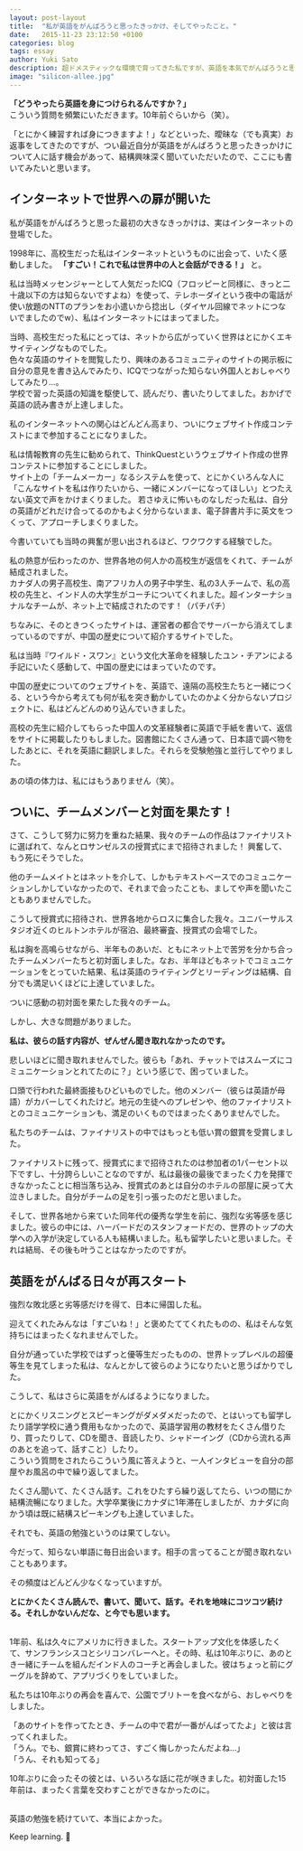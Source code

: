 ```yaml
---
layout: post-layout
title:  "私が英語をがんばろうと思ったきっかけ、そしてやったこと。"
date:   2015-11-23 23:12:50 +0100
categories: blog
tags: essay
author: Yuki Sato
description: 超ドメスティックな環境で育ってきた私ですが、英語を本気でがんばろうと思うようになったのはある体験がきっかけでした。
image: "silicon-allee.jpg"
---
```


<b>「どうやったら英語を身につけられるんですか？」</b><br>
こういう質問を頻繁にいただきます。10年前ぐらいから（笑）。

「とにかく練習すれば身につきますよ！」などといった、曖昧な（でも真実）お返事をしてきたのですが、つい最近自分が英語をがんばろうと思ったきっかけについて人に話す機会があって、結構興味深く聞いていただいたので、ここにも書いてみたいと思います。

## インターネットで世界への扉が開いた
私が英語をがんばろうと思った最初の大きなきっかけは、実はインターネットの登場でした。

1998年に、高校生だった私はインターネットというものに出会って、いたく感動しました。 **「すごい！これで私は世界中の人と会話ができる！」** と。

私は当時メッセンジャーとして人気だったICQ（フロッピーと同様に、きっと二十歳以下の方は知らないですよね）を使って、テレホーダイという夜中の電話が使い放題のNTTのプランをお小遣いから捻出し（ダイヤル回線でネットにつないでましたのでw）、私はインターネットにはまってました。

当時、高校生だった私にとっては、ネットから広がっていく世界はとにかくエキサイティングなものでした。  
色々な英語のサイトを閲覧したり、興味のあるコミュニティのサイトの掲示板に自分の意見を書き込んでみたり、ICQでつながった知らない外国人とおしゃべりしてみたり…。  
学校で習った英語の知識を駆使して、読んだり、書いたりしてました。おかげで英語の読み書きが上達しました。

私のインターネットへの関心はどんどん高まり、ついにウェブサイト作成コンテストにまで参加することになりました。

私は情報教育の先生に勧められて、ThinkQuestというウェブサイト作成の世界コンテストに参加することにしました。  
サイト上の「チームメーカー」なるシステムを使って、とにかくいろんな人に「こんなサイトを私は作りたいから、一緒にメンバーになってほしい」とつたえない英文で声をかけまくりました。
若さゆえに怖いものなしだった私は、自分の英語がどれだけ合ってるのかもよく分からないまま、電子辞書片手に英文をつくって、アプローチしまくりました。

今書いていても当時の興奮が思い出されるほど、ワクワクする経験でした。

私の熱意が伝わったのか、世界各地の何人かの高校生が返信をくれて、チームが結成されました。  
カナダ人の男子高校生、南アフリカ人の男子中学生、私の3人チームで、私の高校の先生と、インド人の大学生がコーチについてくれました。超インターナショナルなチームが、ネット上で結成されたのです！（パチパチ）

ちなみに、そのときつくったサイトは、運営者の都合でサーバーから消えてしまっているのですが、中国の歴史について紹介するサイトでした。

私は当時『ワイルド・スワン』という文化大革命を経験したユン・チアンによる手記にいたく感動して、中国の歴史にはまっていたのです。

中国の歴史についてのウェブサイトを、英語で、遠隔の高校生たちと一緒につくる、という今から考えても何が私を突き動かしていたのかよく分からないプロジェクトに、私はどんどんのめり込んでいきました。

高校の先生に紹介してもらった中国人の文革経験者に英語で手紙を書いて、返信をサイトに掲載したりもしました。図書館にたくさん通って、日本語で調べ物をしたあとに、それを英語に翻訳しました。それらを受験勉強と並行してやりました。

あの頃の体力は、私にはもうありません（笑）。

## ついに、チームメンバーと対面を果たす！
さて、こうして努力に努力を重ねた結果、我々のチームの作品はファイナリストに選ばれて、なんとロサンゼルスの授賞式にまで招待されました！ 興奮して、もう死にそうでした。

他のチームメイトとはネットを介して、しかもテキストベースでのコミュニケーションしかしていなかったので、それまで会ったことも、ましてや声を聞いたこともありませんでした。

こうして授賞式に招待され、世界各地からロスに集合した我々。ユニバーサルスタジオ近くのヒルトンホテルが宿泊、最終審査、授賞式の会場でした。

私は胸を高鳴らせながら、半年ものあいだ、ともにネット上で苦労を分かち合ったチームメンバーたちと初対面しました。なお、半年ほどもネットでコミュニケーションをとっていた結果、私は英語のライティングとリーディングは結構、自分でも満足いくほどに上達していました。

ついに感動の初対面を果たした我々のチーム。

しかし、大きな問題がありました。

<b>私は、彼らの話す内容が、ぜんぜん聞き取れなかったのです。</b>

悲しいほどに聞き取れませんでした。彼らも「あれ、チャットではスムーズにコミュニケーションとれてたのに？」という感じで、困っていました。

口頭で行われた最終面接もひどいものでした。他のメンバー（彼らは英語が母語）がカバーしてくれたけど。地元の生徒へのプレゼンや、他のファイナリストとのコミュニケーションも、満足のいくものではまったくありませんでした。

私たちのチームは、ファイナリストの中ではもっとも低い賞の銀賞を受賞しました。

ファイナリストに残って、授賞式にまで招待されたのは参加者の1パーセント以下ですし、十分誇らしいことなのですが、私は最後の最後でまったく力を発揮できなかったことに相当落ち込み、授賞式のあとは自分のホテルの部屋に戻って大泣きしました。自分がチームの足を引っ張ったのだと思いました。

そして、世界各地から来ていた同年代の優秀な学生を前に、強烈な劣等感を感じました。彼らの中には、ハーバードだのスタンフォードだの、世界のトップの大学への入学が決定している人も結構いました。私も留学したいと思いました。それは結局、その後も叶うことはなかったのですが。

## 英語をがんばる日々が再スタート
強烈な敗北感と劣等感だけを得て、日本に帰国した私。

迎えてくれたみんなは「すごいね！」と褒めたててくれたものの、私はそんな気持ちにはまったくなれませんでした。

自分が通っていた学校ではずっと優等生だったものの、世界トップレベルの超優等生を見てしまった私は、なんとかして彼らのようになりたいと思うばかりでした。

こうして、私はさらに英語をがんばるようになりました。

とにかくリスニングとスピーキングがダメダメだったので、とはいっても留学したり語学学校に通う費用もなかったので、英語学習用の教材をたくさん借りたり、買ったりして、CDを聞き、音読したり、シャドーイング（CDから流れる声のあとを追って、話すこと）したり。  
こういう質問をされたらこういう風に答えようと、一人インタビューを自分の部屋やお風呂の中で繰り返してました。

たくさん聞いて、たくさん話す。これをひたすら繰り返してたら、いつの間にか結構流暢になりました。大学卒業後にカナダに1年滞在しましたが、カナダに向かう頃は既に結構スピーキングも上達していました。

それでも、英語の勉強というのは果てしない。

今だって、知らない単語に毎日出会います。相手の言ってることが聞き取れないこともあります。

その頻度はどんどん少なくなっていますが。

**とにかくたくさん読んで、書いて、聞いて、話す。それを地味にコツコツ続ける。それしかないんだな、と今でも思います。**

<br>
1年前、私は久々にアメリカに行きました。スタートアップ文化を体感したくて、サンフランシスコとシリコンバレーへと。その時、私は10年ぶりに、あのとき一緒にチームを組んだインド人のコーチと再会しました。彼はちょっと前にグーグルを辞めて、アプリづくりをしていました。

私たちは10年ぶりの再会を喜んで、公園でブリトーを食べながら、おしゃべりをしました。

「あのサイトを作ってたとき、チームの中で君が一番がんばってたよ」と彼は言ってくれました。  
「うん。でも、銀賞に終わってさ、すごく悔しかったんだよね…」  
「うん、それも知ってる」

10年ぶりに会ったその彼とは、いろいろな話に花が咲きました。初対面した15年前は、まったく言葉を交わすことができなかったのに。

<br>
英語の勉強を続けていて、本当によかった。

Keep learning. 🙂
